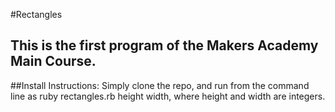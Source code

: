 #Rectangles
## This is the first program of the Makers Academy Main Course.

##Install Instructions:
Simply clone the repo, and run from the command line as ruby rectangles.rb height width, where height and width are integers. 